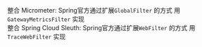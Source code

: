 整合 Micrometer: Spring官方通过扩展`GlobalFilter` 的方式 用`GatewayMetricsFilter` 实现  
整合 Spring Cloud Sleuth: Spring官方通过扩展`WebFilter` 的方式 用`TraceWebFilter` 实现
